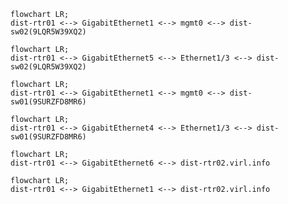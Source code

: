 


```mermaid
flowchart LR;
dist-rtr01 <--> GigabitEthernet1 <--> mgmt0 <--> dist-sw02(9LQR5W39XQ2)
```
```mermaid
flowchart LR;
dist-rtr01 <--> GigabitEthernet5 <--> Ethernet1/3 <--> dist-sw02(9LQR5W39XQ2)
```
```mermaid
flowchart LR;
dist-rtr01 <--> GigabitEthernet1 <--> mgmt0 <--> dist-sw01(9SURZFD8MR6)
```
```mermaid
flowchart LR;
dist-rtr01 <--> GigabitEthernet4 <--> Ethernet1/3 <--> dist-sw01(9SURZFD8MR6)
```
```mermaid
flowchart LR;
dist-rtr01 <--> GigabitEthernet6 <--> dist-rtr02.virl.info
```
```mermaid
flowchart LR;
dist-rtr01 <--> GigabitEthernet1 <--> dist-rtr02.virl.info
```
